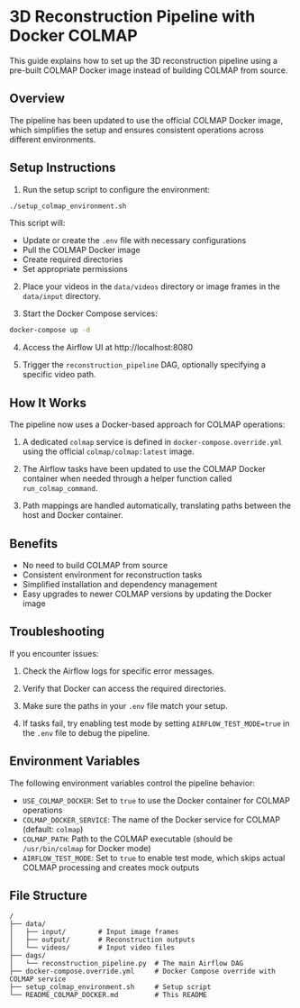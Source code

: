 # 3D Reconstruction Pipeline with Docker COLMAP

This guide explains how to set up the 3D reconstruction pipeline using a pre-built COLMAP Docker image instead of building COLMAP from source.

## Overview

The pipeline has been updated to use the official COLMAP Docker image, which simplifies the setup and ensures consistent operations across different environments.

## Setup Instructions

1. Run the setup script to configure the environment:

```bash
./setup_colmap_environment.sh
```

This script will:
- Update or create the `.env` file with necessary configurations
- Pull the COLMAP Docker image
- Create required directories
- Set appropriate permissions

2. Place your videos in the `data/videos` directory or image frames in the `data/input` directory.

3. Start the Docker Compose services:

```bash
docker-compose up -d
```

4. Access the Airflow UI at http://localhost:8080

5. Trigger the `reconstruction_pipeline` DAG, optionally specifying a specific video path.

## How It Works

The pipeline now uses a Docker-based approach for COLMAP operations:

1. A dedicated `colmap` service is defined in `docker-compose.override.yml` using the official `colmap/colmap:latest` image.

2. The Airflow tasks have been updated to use the COLMAP Docker container when needed through a helper function called `run_colmap_command`.

3. Path mappings are handled automatically, translating paths between the host and Docker container.

## Benefits

- No need to build COLMAP from source
- Consistent environment for reconstruction tasks
- Simplified installation and dependency management
- Easy upgrades to newer COLMAP versions by updating the Docker image

## Troubleshooting

If you encounter issues:

1. Check the Airflow logs for specific error messages.

2. Verify that Docker can access the required directories.

3. Make sure the paths in your `.env` file match your setup.

4. If tasks fail, try enabling test mode by setting `AIRFLOW_TEST_MODE=true` in the `.env` file to debug the pipeline.

## Environment Variables

The following environment variables control the pipeline behavior:

- `USE_COLMAP_DOCKER`: Set to `true` to use the Docker container for COLMAP operations
- `COLMAP_DOCKER_SERVICE`: The name of the Docker service for COLMAP (default: `colmap`)
- `COLMAP_PATH`: Path to the COLMAP executable (should be `/usr/bin/colmap` for Docker mode)
- `AIRFLOW_TEST_MODE`: Set to `true` to enable test mode, which skips actual COLMAP processing and creates mock outputs

## File Structure

```
/
├── data/
│   ├── input/        # Input image frames
│   ├── output/       # Reconstruction outputs
│   └── videos/       # Input video files
├── dags/
│   └── reconstruction_pipeline.py  # The main Airflow DAG
├── docker-compose.override.yml     # Docker Compose override with COLMAP service
├── setup_colmap_environment.sh     # Setup script
└── README_COLMAP_DOCKER.md         # This README
``` 